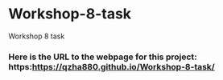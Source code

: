 # Workshop-8-task
Workshop 8 task

### Here is the URL to the webpage for this project: https:https://qzha880.github.io/Workshop-8-task/
